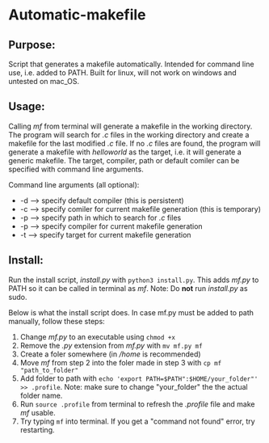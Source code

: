 # Automatic-makefile

## Purpose:
Script that generates a makefile automatically. Intended for command line use, i.e. added to PATH. Built for linux, will not work on windows and untested on mac_OS.

## Usage:
Calling _mf_ from terminal will generate a makefile in the working directory. The program will search for _.c_ files in the working directory and create a makefile for the last modified _.c_ file. If no _.c_ files are found, the program will generate a makefile with _helloworld_ as the target, i.e. it will generate a generic makefile. The target, compiler, path or default comiler can be specified with command line arguments.

Command line arguments (all optional):
* -d --> specify default compiler (this is persistent)
* -c --> specify comiler for current makefile generation (this is temporary)
* -p --> specify path in which to search for _.c_ files
* -p --> specify compiler for current makefile generation
* -t --> specify target for current makefile generation

## Install:
Run the install script, _install.py_ with `python3 install.py`. This adds _mf.py_ to PATH so it can be called in terminal as _mf_.
Note: Do __not__ run _install.py_ as sudo.

Below is what the install script does. In case mf.py must be added to path manually, follow these steps:
1. Change _mf.py_ to an executable using `chmod +x`
2. Remove the _.py_ extension from _mf.py_ with `mv mf.py mf`
3. Create a foler somewhere (in _/home_ is recommended)
4. Move _mf_ from step 2 into the foler made in step 3 with `cp mf "path_to_folder"`
5. Add folder to path with `echo 'export PATH=$PATH":$HOME/your_folder"' >> .profile`. Note: make sure to change "your_folder" the the actual folder name. 
6. Run `source .profile` from terminal to refresh the _.profile_ file and make _mf_ usable. 
7. Try typing `mf` into terminal. If you get a "command not found" error, try restarting.
